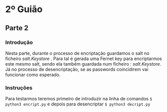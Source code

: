 # 2º Guião

## Parte 2

### Introdução
Nesta parte, durante o processo de encriptação guardamos o salt no ficheiro *salt.Keystore* . Para tal é gerada uma Fernet key para encriptarmos este mesmo salt, sendo ela também guardada num ficheiro : *salt.Keystore*. 
Já no processo de desencriptação, se as passwords coincidirem vai funcionar como esperado.

### Instruções
Para testarmos teremos primeiro de introduzir na linha de comandos `$ python3 encript.py` e depois para desencriptar `$ python3 decript.py`
